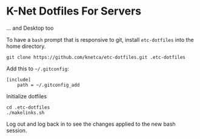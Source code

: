 # K-Net Dotfiles For Servers

... and Desktop too

To have a `bash` prompt that is responsive to git, install `etc-dotfiles` into the home directory.

    git clone https://github.com/knetca/etc-dotfiles.git .etc-dotfiles

Add this to `~/.gitconfig`:

```
[include]
    path = ~/.gitconfig_add
```

Initialize dotfiles

    cd .etc-dotfiles
    ./makelinks.sh

Log out and log back in to see the changes applied to the new bash session.
